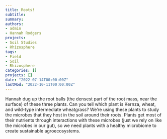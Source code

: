 ```yaml
---
title: Roots!
subtitle: 
summary: 
authors:
- admin
- Hannah Rodgers
projects: 
- Soil Studies
- Rhizosphere
tags:
- Field
- Soil
- Rhizosphere
categories: []
projects: []
date: "2022-07-14T00:00:00Z"
lastMod: "2022-10-11T00:00:00Z"
---
```

Hannah dug up the root balls (the densest part of the root mass, near the surface) of these three plants. Can you tell which plant is Kernza, wheat, and wild-type intermediate wheatgrass? We’re using these plants to study the microbes that they host in the soil around their roots. Plants get most of their nutrients through interactions with these microbes (just we rely on like the microbes in our gut), so we need plants with a healthy microbiome to create sustainable agroecosystems.